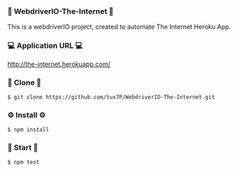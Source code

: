 ### :mega: WebdriverIO-The-Internet :mega:
This is a webdriverIO project, created to automate The Internet Heroku App. 

### :computer: Application URL :computer: 
http://the-internet.herokuapp.com/

### :page_with_curl: Clone :page_with_curl:
`$ git clone https://github.com/tux7P/WebdriverIO-The-Internet.git`

### :gear: Install :gear: 
`$ npm install`

### :runner: Start :runner:
`$ npm test`

